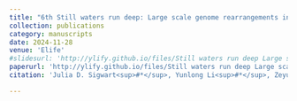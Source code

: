 ```yaml
---
title: "6th Still waters run deep: Large scale genome rearrangements in the evolution of morphologically conservative Polyplacophora"
collection: publications
category: manuscripts
date: 2024-11-28
venue: 'Elife'
#slidesurl: 'http://ylify.github.io/files/Still waters run deep Large scale genome rearrangements in the evolution of morphologically conservative Polyplacophora.pdf'
paperurl: 'http://ylify.github.io/files/Still waters run deep Large scale genome rearrangements in the evolution of morphologically conservative Polyplacophora.pdf'
citation: 'Julia D. Sigwart<sup>#*</sup>, Yunlong Li<sup>#*</sup>, Zeyuan Chen, Katarzyna Vončina, Jin Sun<sup>*</sup>. (2024). &quot;Still waters run deep: Large scale genome rearrangements in the evolution of morphologically conservative Polyplacophora&quot; <i>Elife</i>. 13:RP102542. doi: 10.7554/eLife.102542.1'

---
```

